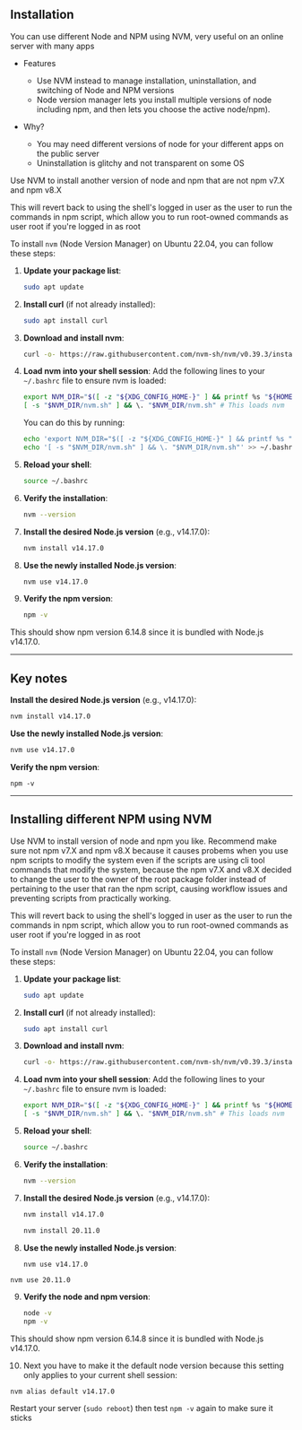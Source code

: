 ## Installation

You can use different Node and NPM using NVM, very useful on an online server with many apps

- Features
	- Use NVM instead to manage installation, uninstallation, and switching of Node and NPM versions
	- Node version manager lets you install multiple versions of node including npm, and then lets you choose the active node/npm). 

- Why? 
	- You may need different versions of node for your different apps on the public server
	- Uninstallation is glitchy and not transparent on some OS

Use NVM to install another version of node and npm that are not npm v7.X and npm v8.X

This will revert back to using the shell's logged in user as the user to run the commands in npm script, which allow you to run root-owned commands as user root if you're logged in as root

To install `nvm` (Node Version Manager) on Ubuntu 22.04, you can follow these steps:

1. **Update your package list**:
   ```sh
   sudo apt update
   ```

2. **Install curl** (if not already installed):
   ```sh
   sudo apt install curl
   ```

3. **Download and install nvm**:
   ```sh
   curl -o- https://raw.githubusercontent.com/nvm-sh/nvm/v0.39.3/install.sh | bash
   ```

4. **Load nvm into your shell session**:
   Add the following lines to your `~/.bashrc` file to ensure nvm is loaded:
   ```sh
   export NVM_DIR="$([ -z "${XDG_CONFIG_HOME-}" ] && printf %s "${HOME}/.nvm" || printf %s "${XDG_CONFIG_HOME}/nvm")"
   [ -s "$NVM_DIR/nvm.sh" ] && \. "$NVM_DIR/nvm.sh" # This loads nvm
   ```

   You can do this by running:
   ```sh
   echo 'export NVM_DIR="$([ -z "${XDG_CONFIG_HOME-}" ] && printf %s "${HOME}/.nvm" || printf %s "${XDG_CONFIG_HOME}/nvm")"' >> ~/.bashrc
   echo '[ -s "$NVM_DIR/nvm.sh" ] && \. "$NVM_DIR/nvm.sh"' >> ~/.bashrc
   ```

5. **Reload your shell**:
   ```sh
   source ~/.bashrc
   ```

6. **Verify the installation**:
   ```sh
   nvm --version
   ```

7. **Install the desired Node.js version** (e.g., v14.17.0):
   ```sh
   nvm install v14.17.0
   ```

8. **Use the newly installed Node.js version**:
   ```sh
   nvm use v14.17.0
   ```

9. **Verify the npm version**:
   ```sh
   npm -v
   ```

This should show npm version 6.14.8 since it is bundled with Node.js v14.17.0.


---

## Key notes

**Install the desired Node.js version** (e.g., v14.17.0):
   ```sh
   nvm install v14.17.0
   ```

**Use the newly installed Node.js version**:
   ```sh
   nvm use v14.17.0
   ```

**Verify the npm version**:
```
npm -v
```


---

## Installing different NPM using NVM

Use NVM to install version of node and npm you like. Recommend make sure not npm v7.X and npm v8.X because it causes probems when you use npm scripts to modify the system even if the scripts are using cli tool commands that modify the system, because the npm v7.X and v8.X decided to change the user to the owner of the root package folder instead of pertaining to the user that ran the npm script, causing workflow issues and preventing scripts from practically working.


This will revert back to using the shell's logged in user as the user to run the commands in npm script, which allow you to run root-owned commands as user root if you're logged in as root

To install `nvm` (Node Version Manager) on Ubuntu 22.04, you can follow these steps:

1. **Update your package list**:
   ```sh
   sudo apt update
   ```

2. **Install curl** (if not already installed):
   ```sh
   sudo apt install curl
   ```

3. **Download and install nvm**:
   ```sh
   curl -o- https://raw.githubusercontent.com/nvm-sh/nvm/v0.39.3/install.sh | bash
   ```

4. **Load nvm into your shell session**:
   Add the following lines to your `~/.bashrc` file to ensure nvm is loaded:
   ```sh
   export NVM_DIR="$([ -z "${XDG_CONFIG_HOME-}" ] && printf %s "${HOME}/.nvm" || printf %s "${XDG_CONFIG_HOME}/nvm")"
   [ -s "$NVM_DIR/nvm.sh" ] && \. "$NVM_DIR/nvm.sh" # This loads nvm
   ```

5. **Reload your shell**:
   ```sh
   source ~/.bashrc
   ```

6. **Verify the installation**:
   ```sh
   nvm --version
   ```

7. **Install the desired Node.js version** (e.g., v14.17.0):
   ```sh
   nvm install v14.17.0
   ```


   ```sh
   nvm install 20.11.0
   ```

8. **Use the newly installed Node.js version**:
   ```sh
   nvm use v14.17.0
   ```


```
nvm use 20.11.0
```

9. **Verify the node and npm version**:
   ```sh
   node -v
   npm -v
   ```

This should show npm version 6.14.8 since it is bundled with Node.js v14.17.0.

10. Next you have to make it the default node version because this setting only applies to your current shell session:
```
nvm alias default v14.17.0
```


Restart your server (`sudo reboot`) then test `npm -v` again to make sure it sticks
